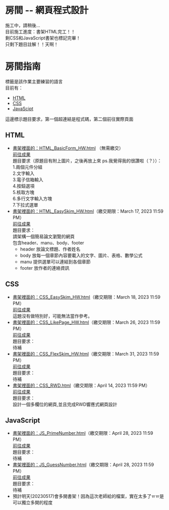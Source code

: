 # 房間 -- 網頁程式設計
施工中，請稍後...<br>
目前施工進度：書架HTML完工！！<br>
剩CSS和JavaScript書架也標記完畢！<br>
只剩下題目註解！！天啊！

# 房間指南
標籤是該作業主要練習的語言<br>
目前有：
- [HTML](#html)<br>
- [CSS](#css)<br>
- [JavaScipt](#javascript)<br>

這邊標示題目要求，第一個超連結是程式碼，第二個前往實際頁面

## HTML
- [書架裡面的：HTML_BasicForm_HW.html](HTML_BasicForm_HW.html) （無需繳交）<br>
[前往成果](https://skys-kid-lai.github.io/1004/111-2WebDesign/HTML_BasicForm_HW.html)
<br>題目要求（原題目有附上圖片，之後再放上來 ps.我覺得我的很讚啦（？））：<br>
1.兩個元件分組<br>
2.文字輸入<br>
3.電子信箱輸入<br>
4.按鈕選項<br>
5.核取方塊<br>
6.多行文字輸入方塊<br>
7.下拉式選單<br>
- [書架裡面的：HTML_EasySkim_HW.html](HTML_EasySkim_HW.html)（繳交期限：March 17, 2023 11:59 PM）<br>
[前往成果](https://skys-kid-lai.github.io/1004/111-2WebDesign/HTML_EasySkim_HW.html)<br>
題目要求：<br>
請架構一個簡易論文瀏覽的網頁<br>
包含header、manu、body、footer<br>
  - header 放論文標題、作者姓名
  - body 放每一個章節內容要載入的文字、圖片、表格、數學公式
  - manu 提供選單可以連結到各個章節
  - footer 放作者的連絡資訊

## CSS
- [書架裡面的：CSS_EasySkim_HW.html](CSS_EasySkim_HW.html)（繳交期限：March 18, 2023 11:59 PM）<br>
[前往成果](https://skys-kid-lai.github.io/1004/111-2WebDesign/CSS_EasySkim_HW.html)<br>
這題沒有做特別好，可能無法當作參考。<br>
- [書架裡面的：CSS_LikePage_HW.html](CSS_LikePage_HW.html)（繳交期限：March 26, 2023 11:59 PM）<br>
[前往成果](https://skys-kid-lai.github.io/1004/111-2WebDesign/CSS_LikePage_HW.html)<br>
題目要求：<br>
待補<br>
- [書架裡面的：CSS_FlexSkim_HW.html](CSS_FlexSkim_HW.html)（繳交期限：March 31, 2023 11:59 PM）<br>
[前往成果](https://skys-kid-lai.github.io/1004/111-2WebDesign/CSS_FlexSkim_HW.html)<br>
題目要求：<br>
待補<br>
- [書架裡面的：CSS_RWD.html](CSS_RWD.html)（繳交期限：April 14, 2023 11:59 PM）<br>
[前往成果](https://skys-kid-lai.github.io/1004/111-2WebDesign/CSS_RWD.html)<br>
題目要求：<br>
設計一個多欄位的網頁,並且完成RWD響應式網頁設計

## JavaScript
- [書架裡面的：JS_PrimeNumber.html](JS_PrimeNumber.html)（繳交期限：April 28, 2023 11:59 PM）<br>
[前往成果](https://skys-kid-lai.github.io/1004/111-2WebDesign/JS_PrimeNumber.html)<br>
題目要求：<br>
待補<br>
- [書架裡面的：JS_GuessNumber.html](JS_GuessNumber.html)（繳交期限：April 28, 2023 11:59 PM）<br>
[前往成果](https://skys-kid-lai.github.io/1004/111-2WebDesign/JS_GuessNumber.html)<br>
題目要求：<br>
待補<br>
 - 預計明天(20230517)會多開書架！因為這次老師給的檔案，實在太多了ㅠㅠ是可以獨立多開的程度
